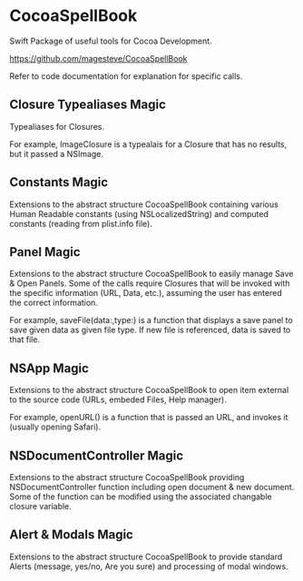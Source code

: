 # CocoaSpellBook

Swift Package of useful tools for Cocoa Development.

https://github.com/magesteve/CocoaSpellBook

Refer to code documentation for explanation for specific calls.

## Closure Typealiases Magic

Typealiases for Closures.

For example, ImageClosure is a typealais for a Closure that has no results, but it passed a NSImage.

## Constants Magic

Extensions to the abstract structure CocoaSpellBook containing various Human Readable constants (using NSLocalizedString) and computed constants (reading from plist.info file).

## Panel Magic

Extensions to the abstract structure CocoaSpellBook to easily manage Save & Open Panels.  Some of the calls require Closures that will be invoked with the specific information (URL, Data, etc.), assuming the user has entered the correct information. 

For example, saveFile(data:,type:) is a function that displays a save panel to save given data as given file type. If new file is referenced, data is saved to that file.

## NSApp Magic

Extensions to the abstract structure CocoaSpellBook to open item external to the source code (URLs, embeded Files, Help manager).  

For example, openURL() is a function that is passed an URL, and invokes it (usually opening Safari).

## NSDocumentController Magic

Extensions to the abstract structure CocoaSpellBook providing NSDocumentController function including open document & new document.  Some of the function can be modified using the associated changable closure variable. 

## Alert & Modals Magic

Extensions to the abstract structure CocoaSpellBook to provide standard Alerts (message, yes/no, Are you sure) and processing of modal windows.
